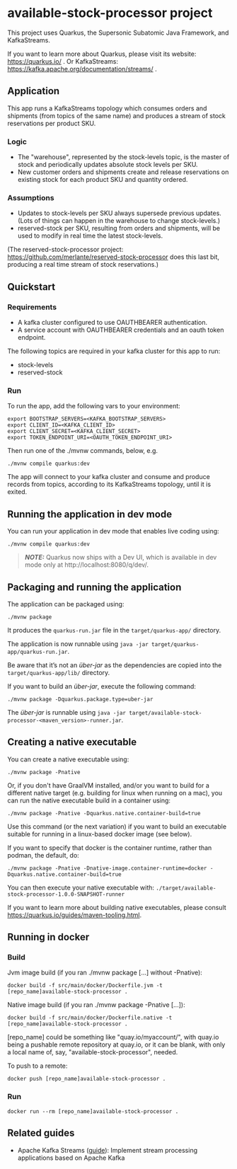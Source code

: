 # available-stock-processor project

This project uses Quarkus, the Supersonic Subatomic Java Framework, and KafkaStreams.

If you want to learn more about Quarkus, please visit its website: https://quarkus.io/ . Or KafkaStreams: https://kafka.apache.org/documentation/streams/ .

## Application

This app runs a KafkaStreams topology which consumes orders and shipments (from topics of the same name) and produces a stream of stock reservations per product SKU.

### Logic
* The "warehouse", represented by the stock-levels topic, is the master of stock and periodically updates absolute stock levels per SKU.
* New customer orders and shipments create and release reservations on existing stock for each product SKU and quantity ordered.

### Assumptions
* Updates to stock-levels per SKU always supersede previous updates. (Lots of things can happen in the warehouse to change stock-levels.)
* reserved-stock per SKU, resulting from orders and shipments, will be used to modify in real time the latest stock-levels. 
 
(The reserved-stock-processor project: https://github.com/merlante/reserved-stock-processor does this last bit, producing a real time stream of stock reservations.)

## Quickstart

### Requirements

* A kafka cluster configured to use OAUTHBEARER authentication.
* A service account with OAUTHBEARER credentials and an oauth token endpoint.

The following topics are required in your kafka cluster for this app to run:
* stock-levels
* reserved-stock

### Run

To run the app, add the following vars to your environment:

```shell script
export BOOTSTRAP_SERVERS=<KAFKA_BOOTSTRAP_SERVERS>
export CLIENT_ID=<KAFKA_CLIENT_ID>
export CLIENT_SECRET=<KAFKA_CLIENT_SECRET>
export TOKEN_ENDPOINT_URI=<OAUTH_TOKEN_ENDPOINT_URI>
```

Then run one of the ./mvnw commands, below, e.g.
```shell script
./mvnw compile quarkus:dev
```

The app will connect to your kafka cluster and consume and produce records from topics, according to its KafkaStreams topology, until it is exited.

## Running the application in dev mode

You can run your application in dev mode that enables live coding using:
```shell script
./mvnw compile quarkus:dev
```

> **_NOTE:_**  Quarkus now ships with a Dev UI, which is available in dev mode only at http://localhost:8080/q/dev/.

## Packaging and running the application

The application can be packaged using:
```shell script
./mvnw package
```
It produces the `quarkus-run.jar` file in the `target/quarkus-app/` directory.

The application is now runnable using `java -jar target/quarkus-app/quarkus-run.jar`.

Be aware that it’s not an _über-jar_ as the dependencies are copied into the `target/quarkus-app/lib/` directory.

If you want to build an _über-jar_, execute the following command:
```shell script
./mvnw package -Dquarkus.package.type=uber-jar
```
The _über-jar_ is runnable using `java -jar target/available-stock-processor-<maven_version>-runner.jar`.

## Creating a native executable

You can create a native executable using: 
```shell script
./mvnw package -Pnative
```

Or, if you don't have GraalVM installed, and/or you want to build for a different native target (e.g. building for linux when running on a mac), you can run the native executable build in a container using: 
```shell script
./mvnw package -Pnative -Dquarkus.native.container-build=true
```
Use this command (or the next variation) if you want to build an executable suitable for running in a linux-based docker image (see below).

If you want to specify that docker is the container runtime, rather than podman, the default, do:
```shell script
./mvnw package -Pnative -Dnative-image.container-runtime=docker -Dquarkus.native.container-build=true
```

You can then execute your native executable with: `./target/available-stock-processor-1.0.0-SNAPSHOT-runner`

If you want to learn more about building native executables, please consult https://quarkus.io/guides/maven-tooling.html.

## Running in docker

### Build

Jvm image build (if you ran ./mvnw package [...] without -Pnative):
```shell script
docker build -f src/main/docker/Dockerfile.jvm -t [repo_name]available-stock-processor .
```

Native image build (if you ran ./mvnw package -Pnative [...]):
```shell script
docker build -f src/main/docker/Dockerfile.native -t [repo_name]available-stock-processor .
```

[repo_name] could be something like "quay.io/myaccount/", with quay.io being a pushable remote repository at quay.io, or it can be blank, with only a local name of, say, "available-stock-processor", needed.

To push to a remote:
```shell script
docker push [repo_name]available-stock-processor .
```

### Run

```shell script
docker run --rm [repo_name]available-stock-processor .
```

## Related guides

- Apache Kafka Streams ([guide](https://quarkus.io/guides/kafka-streams)): Implement stream processing applications based on Apache Kafka
